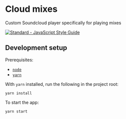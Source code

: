 # Cloud mixes

Custom Soundcloud player specifically for playing mixes

[![Standard - JavaScript Style Guide](https://img.shields.io/badge/code%20style-standard-brightgreen.svg)](http://standardjs.com/)

## Development setup

Prerequisites:

- [`node`](https://nodejs.org/en/)
- [`yarn`](https://yarnpkg.com/)

With `yarn` installed, run the following in the project root:

```
yarn install
```

To start the app:

```
yarn start
```
